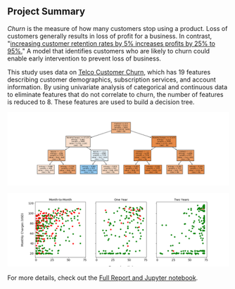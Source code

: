 ## Project Summary

*Churn* is the measure of how many customers stop using a product. Loss of customers generally results in loss of profit for a business. In contrast, "[increasing customer retention rates by 5\% increases profits by 25\% to 95\%.](https://hbr.org/2014/10/the-value-of-keeping-the-right-customers)" A model that identifies customers who are likely to churn could enable early intervention to prevent loss of business. 

This study uses data on [Telco Customer Churn](https://www.kaggle.com/blastchar/telco-customer-churn), which has 19 features describing customer demographics, subscription services, and account information. By using univariate analysis of categorical and continuous data to eliminate features that do not correlate to churn, the number of features is reduced to 8. These features are used to build a decision tree. 

![Static png image for display](tree3.PNG)



![Static png image for display](2Dscatter.PNG)

For more details, check out the [Full Report and Jupyter notebook](https://github.com/MarielleSP/Churn-DecisionTree/blob/main/Churn-DecisionTree.ipynb).
